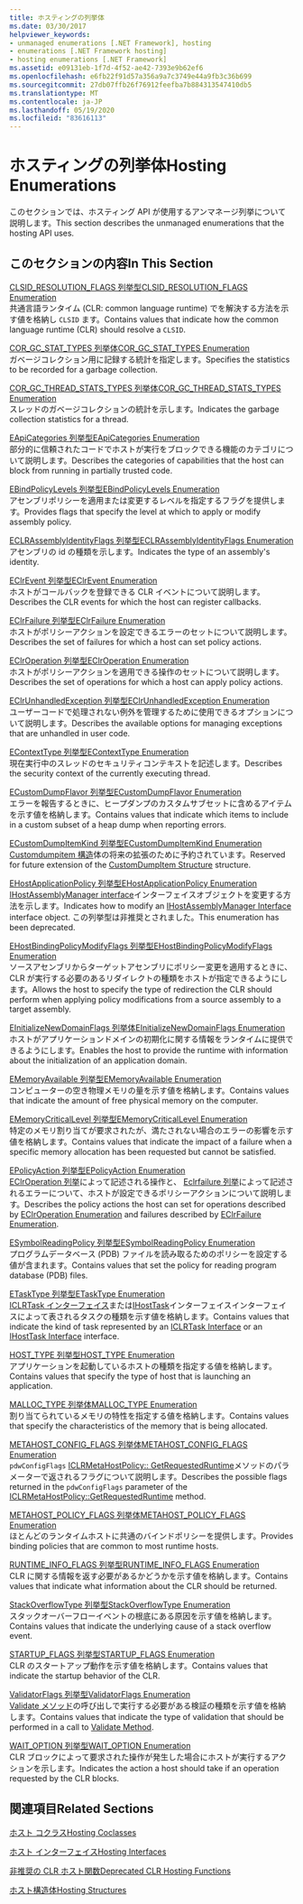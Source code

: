 ```yaml
---
title: ホスティングの列挙体
ms.date: 03/30/2017
helpviewer_keywords:
- unmanaged enumerations [.NET Framework], hosting
- enumerations [.NET Framework hosting]
- hosting enumerations [.NET Framework]
ms.assetid: e09131eb-1f7d-4f52-ae42-7393e9b62ef6
ms.openlocfilehash: e6fb22f91d57a356a9a7c3749e44a9fb3c36b699
ms.sourcegitcommit: 27db07ffb26f76912feefba7b884313547410db5
ms.translationtype: MT
ms.contentlocale: ja-JP
ms.lasthandoff: 05/19/2020
ms.locfileid: "83616113"
---
```

# <a name="hosting-enumerations"></a><span data-ttu-id="efa84-102">ホスティングの列挙体</span><span class="sxs-lookup"><span data-stu-id="efa84-102">Hosting Enumerations</span></span>
<span data-ttu-id="efa84-103">このセクションでは、ホスティング API が使用するアンマネージ列挙について説明します。</span><span class="sxs-lookup"><span data-stu-id="efa84-103">This section describes the unmanaged enumerations that the hosting API uses.</span></span>  
  
## <a name="in-this-section"></a><span data-ttu-id="efa84-104">このセクションの内容</span><span class="sxs-lookup"><span data-stu-id="efa84-104">In This Section</span></span>  
 [<span data-ttu-id="efa84-105">CLSID_RESOLUTION_FLAGS 列挙型</span><span class="sxs-lookup"><span data-stu-id="efa84-105">CLSID_RESOLUTION_FLAGS Enumeration</span></span>](clsid-resolution-flags-enumeration.md)  
 <span data-ttu-id="efa84-106">共通言語ランタイム (CLR: common language runtime) でを解決する方法を示す値を格納し `CLSID` ます。</span><span class="sxs-lookup"><span data-stu-id="efa84-106">Contains values that indicate how the common language runtime (CLR) should resolve a `CLSID`.</span></span>  
  
 [<span data-ttu-id="efa84-107">COR_GC_STAT_TYPES 列挙体</span><span class="sxs-lookup"><span data-stu-id="efa84-107">COR_GC_STAT_TYPES Enumeration</span></span>](cor-gc-stat-types-enumeration.md)  
 <span data-ttu-id="efa84-108">ガベージコレクション用に記録する統計を指定します。</span><span class="sxs-lookup"><span data-stu-id="efa84-108">Specifies the statistics to be recorded for a garbage collection.</span></span>  
  
 [<span data-ttu-id="efa84-109">COR_GC_THREAD_STATS_TYPES 列挙体</span><span class="sxs-lookup"><span data-stu-id="efa84-109">COR_GC_THREAD_STATS_TYPES Enumeration</span></span>](cor-gc-thread-stats-types-enumeration.md)  
 <span data-ttu-id="efa84-110">スレッドのガベージコレクションの統計を示します。</span><span class="sxs-lookup"><span data-stu-id="efa84-110">Indicates the garbage collection statistics for a thread.</span></span>  
  
 [<span data-ttu-id="efa84-111">EApiCategories 列挙型</span><span class="sxs-lookup"><span data-stu-id="efa84-111">EApiCategories Enumeration</span></span>](eapicategories-enumeration.md)  
 <span data-ttu-id="efa84-112">部分的に信頼されたコードでホストが実行をブロックできる機能のカテゴリについて説明します。</span><span class="sxs-lookup"><span data-stu-id="efa84-112">Describes the categories of capabilities that the host can block from running in partially trusted code.</span></span>  
  
 [<span data-ttu-id="efa84-113">EBindPolicyLevels 列挙型</span><span class="sxs-lookup"><span data-stu-id="efa84-113">EBindPolicyLevels Enumeration</span></span>](ebindpolicylevels-enumeration.md)  
 <span data-ttu-id="efa84-114">アセンブリポリシーを適用または変更するレベルを指定するフラグを提供します。</span><span class="sxs-lookup"><span data-stu-id="efa84-114">Provides flags that specify the level at which to apply or modify assembly policy.</span></span>  
  
 [<span data-ttu-id="efa84-115">ECLRAssemblyIdentityFlags 列挙型</span><span class="sxs-lookup"><span data-stu-id="efa84-115">ECLRAssemblyIdentityFlags Enumeration</span></span>](eclrassemblyidentityflags-enumeration.md)  
 <span data-ttu-id="efa84-116">アセンブリの id の種類を示します。</span><span class="sxs-lookup"><span data-stu-id="efa84-116">Indicates the type of an assembly's identity.</span></span>  
  
 [<span data-ttu-id="efa84-117">EClrEvent 列挙型</span><span class="sxs-lookup"><span data-stu-id="efa84-117">EClrEvent Enumeration</span></span>](eclrevent-enumeration.md)  
 <span data-ttu-id="efa84-118">ホストがコールバックを登録できる CLR イベントについて説明します。</span><span class="sxs-lookup"><span data-stu-id="efa84-118">Describes the CLR events for which the host can register callbacks.</span></span>  
  
 [<span data-ttu-id="efa84-119">EClrFailure 列挙型</span><span class="sxs-lookup"><span data-stu-id="efa84-119">EClrFailure Enumeration</span></span>](eclrfailure-enumeration.md)  
 <span data-ttu-id="efa84-120">ホストがポリシーアクションを設定できるエラーのセットについて説明します。</span><span class="sxs-lookup"><span data-stu-id="efa84-120">Describes the set of failures for which a host can set policy actions.</span></span>  
  
 [<span data-ttu-id="efa84-121">EClrOperation 列挙型</span><span class="sxs-lookup"><span data-stu-id="efa84-121">EClrOperation Enumeration</span></span>](eclroperation-enumeration.md)  
 <span data-ttu-id="efa84-122">ホストがポリシーアクションを適用できる操作のセットについて説明します。</span><span class="sxs-lookup"><span data-stu-id="efa84-122">Describes the set of operations for which a host can apply policy actions.</span></span>  
  
 [<span data-ttu-id="efa84-123">EClrUnhandledException 列挙型</span><span class="sxs-lookup"><span data-stu-id="efa84-123">EClrUnhandledException Enumeration</span></span>](eclrunhandledexception-enumeration.md)  
 <span data-ttu-id="efa84-124">ユーザーコードで処理されない例外を管理するために使用できるオプションについて説明します。</span><span class="sxs-lookup"><span data-stu-id="efa84-124">Describes the available options for managing exceptions that are unhandled in user code.</span></span>  
  
 [<span data-ttu-id="efa84-125">EContextType 列挙型</span><span class="sxs-lookup"><span data-stu-id="efa84-125">EContextType Enumeration</span></span>](econtexttype-enumeration.md)  
 <span data-ttu-id="efa84-126">現在実行中のスレッドのセキュリティコンテキストを記述します。</span><span class="sxs-lookup"><span data-stu-id="efa84-126">Describes the security context of the currently executing thread.</span></span>  
  
 [<span data-ttu-id="efa84-127">ECustomDumpFlavor 列挙型</span><span class="sxs-lookup"><span data-stu-id="efa84-127">ECustomDumpFlavor Enumeration</span></span>](ecustomdumpflavor-enumeration.md)  
 <span data-ttu-id="efa84-128">エラーを報告するときに、ヒープダンプのカスタムサブセットに含めるアイテムを示す値を格納します。</span><span class="sxs-lookup"><span data-stu-id="efa84-128">Contains values that indicate which items to include in a custom subset of a heap dump when reporting errors.</span></span>  
  
 [<span data-ttu-id="efa84-129">ECustomDumpItemKind 列挙型</span><span class="sxs-lookup"><span data-stu-id="efa84-129">ECustomDumpItemKind Enumeration</span></span>](ecustomdumpitemkind-enumeration.md)  
 <span data-ttu-id="efa84-130">[Customdumpitem 構造](customdumpitem-structure.md)体の将来の拡張のために予約されています。</span><span class="sxs-lookup"><span data-stu-id="efa84-130">Reserved for future extension of the [CustomDumpItem Structure](customdumpitem-structure.md) structure.</span></span>  
  
 [<span data-ttu-id="efa84-131">EHostApplicationPolicy 列挙型</span><span class="sxs-lookup"><span data-stu-id="efa84-131">EHostApplicationPolicy Enumeration</span></span>](ehostapplicationpolicy-enumeration.md)  
 <span data-ttu-id="efa84-132">[IHostAssemblyManager interface](ihostassemblymanager-interface.md)インターフェイスオブジェクトを変更する方法を示します。</span><span class="sxs-lookup"><span data-stu-id="efa84-132">Indicates how to modify an [IHostAssemblyManager Interface](ihostassemblymanager-interface.md) interface object.</span></span> <span data-ttu-id="efa84-133">この列挙型は非推奨とされました。</span><span class="sxs-lookup"><span data-stu-id="efa84-133">This enumeration has been deprecated.</span></span>  
  
 [<span data-ttu-id="efa84-134">EHostBindingPolicyModifyFlags 列挙型</span><span class="sxs-lookup"><span data-stu-id="efa84-134">EHostBindingPolicyModifyFlags Enumeration</span></span>](ehostbindingpolicymodifyflags-enumeration.md)  
 <span data-ttu-id="efa84-135">ソースアセンブリからターゲットアセンブリにポリシー変更を適用するときに、CLR が実行する必要のあるリダイレクトの種類をホストが指定できるようにします。</span><span class="sxs-lookup"><span data-stu-id="efa84-135">Allows the host to specify the type of redirection the CLR should perform when applying policy modifications from a source assembly to a target assembly.</span></span>  
  
 [<span data-ttu-id="efa84-136">EInitializeNewDomainFlags 列挙体</span><span class="sxs-lookup"><span data-stu-id="efa84-136">EInitializeNewDomainFlags Enumeration</span></span>](einitializenewdomainflags-enumeration.md)  
 <span data-ttu-id="efa84-137">ホストがアプリケーションドメインの初期化に関する情報をランタイムに提供できるようにします。</span><span class="sxs-lookup"><span data-stu-id="efa84-137">Enables the host to provide the runtime with information about the initialization of an application domain.</span></span>  
  
 [<span data-ttu-id="efa84-138">EMemoryAvailable 列挙型</span><span class="sxs-lookup"><span data-stu-id="efa84-138">EMemoryAvailable Enumeration</span></span>](ememoryavailable-enumeration.md)  
 <span data-ttu-id="efa84-139">コンピューターの空き物理メモリの量を示す値を格納します。</span><span class="sxs-lookup"><span data-stu-id="efa84-139">Contains values that indicate the amount of free physical memory on the computer.</span></span>  
  
 [<span data-ttu-id="efa84-140">EMemoryCriticalLevel 列挙型</span><span class="sxs-lookup"><span data-stu-id="efa84-140">EMemoryCriticalLevel Enumeration</span></span>](ememorycriticallevel-enumeration.md)  
 <span data-ttu-id="efa84-141">特定のメモリ割り当てが要求されたが、満たされない場合のエラーの影響を示す値を格納します。</span><span class="sxs-lookup"><span data-stu-id="efa84-141">Contains values that indicate the impact of a failure when a specific memory allocation has been requested but cannot be satisfied.</span></span>  
  
 [<span data-ttu-id="efa84-142">EPolicyAction 列挙型</span><span class="sxs-lookup"><span data-stu-id="efa84-142">EPolicyAction Enumeration</span></span>](epolicyaction-enumeration.md)  
 <span data-ttu-id="efa84-143">[EClrOperation 列挙](../../../../docs/framework/unmanaged-api/hosting/eclroperation-enumeration.md)によって記述される操作と、 [Eclrfailure 列挙](eclrfailure-enumeration.md)によって記述されるエラーについて、ホストが設定できるポリシーアクションについて説明します。</span><span class="sxs-lookup"><span data-stu-id="efa84-143">Describes the policy actions the host can set for operations described by [EClrOperation Enumeration](../../../../docs/framework/unmanaged-api/hosting/eclroperation-enumeration.md) and failures described by [EClrFailure Enumeration](eclrfailure-enumeration.md).</span></span>  
  
 [<span data-ttu-id="efa84-144">ESymbolReadingPolicy 列挙型</span><span class="sxs-lookup"><span data-stu-id="efa84-144">ESymbolReadingPolicy Enumeration</span></span>](esymbolreadingpolicy-enumeration.md)  
 <span data-ttu-id="efa84-145">プログラムデータベース (PDB) ファイルを読み取るためのポリシーを設定する値が含まれます。</span><span class="sxs-lookup"><span data-stu-id="efa84-145">Contains values that set the policy for reading program database (PDB) files.</span></span>  
  
 [<span data-ttu-id="efa84-146">ETaskType 列挙型</span><span class="sxs-lookup"><span data-stu-id="efa84-146">ETaskType Enumeration</span></span>](etasktype-enumeration.md)  
 <span data-ttu-id="efa84-147">[ICLRTask インターフェイス](../../../../docs/framework/unmanaged-api/hosting/iclrtask-interface.md)または[IHostTask](ihosttask-interface.md)インターフェイスインターフェイスによって表されるタスクの種類を示す値を格納します。</span><span class="sxs-lookup"><span data-stu-id="efa84-147">Contains values that indicate the kind of task represented by an [ICLRTask Interface](../../../../docs/framework/unmanaged-api/hosting/iclrtask-interface.md) or an [IHostTask Interface](ihosttask-interface.md) interface.</span></span>  
  
 [<span data-ttu-id="efa84-148">HOST_TYPE 列挙型</span><span class="sxs-lookup"><span data-stu-id="efa84-148">HOST_TYPE Enumeration</span></span>](host-type-enumeration.md)  
 <span data-ttu-id="efa84-149">アプリケーションを起動しているホストの種類を指定する値を格納します。</span><span class="sxs-lookup"><span data-stu-id="efa84-149">Contains values that specify the type of host that is launching an application.</span></span>  
  
 [<span data-ttu-id="efa84-150">MALLOC_TYPE 列挙体</span><span class="sxs-lookup"><span data-stu-id="efa84-150">MALLOC_TYPE Enumeration</span></span>](malloc-type-enumeration.md)  
 <span data-ttu-id="efa84-151">割り当てられているメモリの特性を指定する値を格納します。</span><span class="sxs-lookup"><span data-stu-id="efa84-151">Contains values that specify the characteristics of the memory that is being allocated.</span></span>  
  
 [<span data-ttu-id="efa84-152">METAHOST_CONFIG_FLAGS 列挙体</span><span class="sxs-lookup"><span data-stu-id="efa84-152">METAHOST_CONFIG_FLAGS Enumeration</span></span>](metahost-config-flags-enumeration.md)  
 <span data-ttu-id="efa84-153">`pdwConfigFlags` [ICLRMetaHostPolicy:: GetRequestedRuntime](iclrmetahostpolicy-getrequestedruntime-method.md)メソッドのパラメーターで返されるフラグについて説明します。</span><span class="sxs-lookup"><span data-stu-id="efa84-153">Describes the possible flags returned in the `pdwConfigFlags` parameter of the [ICLRMetaHostPolicy::GetRequestedRuntime](iclrmetahostpolicy-getrequestedruntime-method.md) method.</span></span>  
  
 [<span data-ttu-id="efa84-154">METAHOST_POLICY_FLAGS 列挙体</span><span class="sxs-lookup"><span data-stu-id="efa84-154">METAHOST_POLICY_FLAGS Enumeration</span></span>](metahost-policy-flags-enumeration.md)  
 <span data-ttu-id="efa84-155">ほとんどのランタイムホストに共通のバインドポリシーを提供します。</span><span class="sxs-lookup"><span data-stu-id="efa84-155">Provides binding policies that are common to most runtime hosts.</span></span>  
  
 [<span data-ttu-id="efa84-156">RUNTIME_INFO_FLAGS 列挙型</span><span class="sxs-lookup"><span data-stu-id="efa84-156">RUNTIME_INFO_FLAGS Enumeration</span></span>](runtime-info-flags-enumeration.md)  
 <span data-ttu-id="efa84-157">CLR に関する情報を返す必要があるかどうかを示す値を格納します。</span><span class="sxs-lookup"><span data-stu-id="efa84-157">Contains values that indicate what information about the CLR should be returned.</span></span>  
  
 [<span data-ttu-id="efa84-158">StackOverflowType 列挙型</span><span class="sxs-lookup"><span data-stu-id="efa84-158">StackOverflowType Enumeration</span></span>](stackoverflowtype-enumeration.md)  
 <span data-ttu-id="efa84-159">スタックオーバーフローイベントの根底にある原因を示す値を格納します。</span><span class="sxs-lookup"><span data-stu-id="efa84-159">Contains values that indicate the underlying cause of a stack overflow event.</span></span>  
  
 [<span data-ttu-id="efa84-160">STARTUP_FLAGS 列挙型</span><span class="sxs-lookup"><span data-stu-id="efa84-160">STARTUP_FLAGS Enumeration</span></span>](startup-flags-enumeration.md)  
 <span data-ttu-id="efa84-161">CLR のスタートアップ動作を示す値を格納します。</span><span class="sxs-lookup"><span data-stu-id="efa84-161">Contains values that indicate the startup behavior of the CLR.</span></span>  
  
 [<span data-ttu-id="efa84-162">ValidatorFlags 列挙型</span><span class="sxs-lookup"><span data-stu-id="efa84-162">ValidatorFlags Enumeration</span></span>](validatorflags-enumeration.md)  
 <span data-ttu-id="efa84-163">[Validate メソッド](iclrvalidator-validate-method.md)の呼び出しで実行する必要がある検証の種類を示す値を格納します。</span><span class="sxs-lookup"><span data-stu-id="efa84-163">Contains values that indicate the type of validation that should be performed in a call to [Validate Method](iclrvalidator-validate-method.md).</span></span>  
  
 [<span data-ttu-id="efa84-164">WAIT_OPTION 列挙型</span><span class="sxs-lookup"><span data-stu-id="efa84-164">WAIT_OPTION Enumeration</span></span>](wait-option-enumeration.md)  
 <span data-ttu-id="efa84-165">CLR ブロックによって要求された操作が発生した場合にホストが実行するアクションを示します。</span><span class="sxs-lookup"><span data-stu-id="efa84-165">Indicates the action a host should take if an operation requested by the CLR blocks.</span></span>  
  
## <a name="related-sections"></a><span data-ttu-id="efa84-166">関連項目</span><span class="sxs-lookup"><span data-stu-id="efa84-166">Related Sections</span></span>  
 [<span data-ttu-id="efa84-167">ホスト コクラス</span><span class="sxs-lookup"><span data-stu-id="efa84-167">Hosting Coclasses</span></span>](hosting-coclasses.md)  
  
 [<span data-ttu-id="efa84-168">ホスト インターフェイス</span><span class="sxs-lookup"><span data-stu-id="efa84-168">Hosting Interfaces</span></span>](hosting-interfaces.md)  
  
 [<span data-ttu-id="efa84-169">非推奨の CLR ホスト関数</span><span class="sxs-lookup"><span data-stu-id="efa84-169">Deprecated CLR Hosting Functions</span></span>](deprecated-clr-hosting-functions.md)  
  
 [<span data-ttu-id="efa84-170">ホスト構造体</span><span class="sxs-lookup"><span data-stu-id="efa84-170">Hosting Structures</span></span>](hosting-structures.md)

